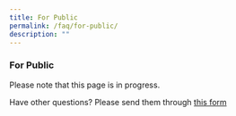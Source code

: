 ```yaml
---
title: For Public
permalink: /faq/for-public/
description: ""
---
```

### **For Public**

Please note that this page is in progress.


Have other questions? Please send them through [this form](https://go.gov.sg/carbon-credits-contacts)